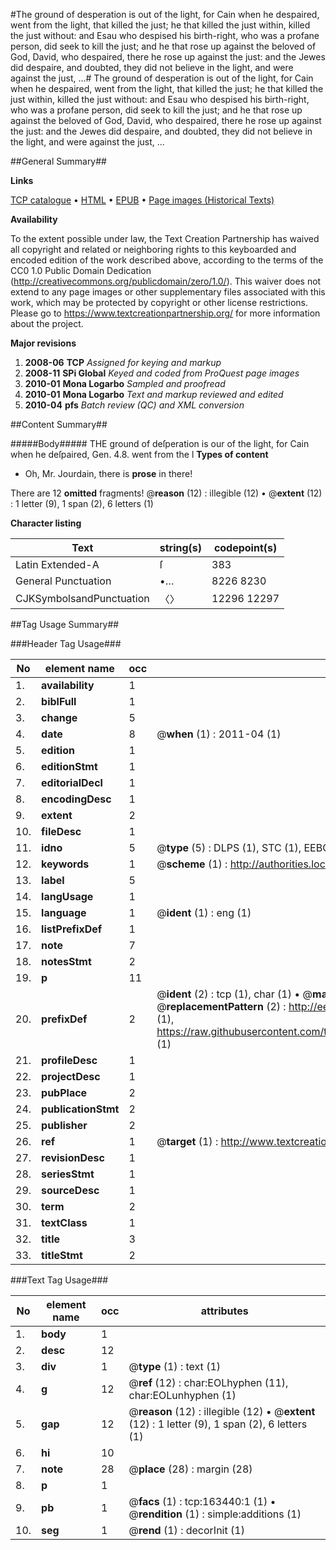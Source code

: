 #The ground of desperation is out of the light, for Cain when he despaired, went from the light, that killed the just; he that killed the just within, killed the just without: and Esau who despised his birth-right, who was a profane person, did seek to kill the just; and he that rose up against the beloved of God, David, who despaired, there he rose up against the just: and the Jewes did despaire, and doubted, they did not believe in the light, and were against the just, ...#
The ground of desperation is out of the light, for Cain when he despaired, went from the light, that killed the just; he that killed the just within, killed the just without: and Esau who despised his birth-right, who was a profane person, did seek to kill the just; and he that rose up against the beloved of God, David, who despaired, there he rose up against the just: and the Jewes did despaire, and doubted, they did not believe in the light, and were against the just, ...

##General Summary##

**Links**

[TCP catalogue](http://www.ota.ox.ac.uk/tcp/)  • 
[HTML](http://tei.it.ox.ac.uk/tcp/Texts-HTML/free/A74/A74148.html)  • 
[EPUB](http://tei.it.ox.ac.uk/tcp/Texts-EPUB/free/A74/A74148.epub) • 
[Page images (Historical Texts)](https://historicaltexts.jisc.ac.uk/eebo-99870471e)

**Availability**

To the extent possible under law, the Text Creation Partnership has waived all copyright and related or neighboring rights to this keyboarded and encoded edition of the work described above, according to the terms of the CC0 1.0 Public Domain Dedication (http://creativecommons.org/publicdomain/zero/1.0/). This waiver does not extend to any page images or other supplementary files associated with this work, which may be protected by copyright or other license restrictions. Please go to https://www.textcreationpartnership.org/ for more information about the project.

**Major revisions**

1. __2008-06__ __TCP__ *Assigned for keying and markup*
1. __2008-11__ __SPi Global__ *Keyed and coded from ProQuest page images*
1. __2010-01__ __Mona Logarbo__ *Sampled and proofread*
1. __2010-01__ __Mona Logarbo__ *Text and markup reviewed and edited*
1. __2010-04__ __pfs__ *Batch review (QC) and XML conversion*

##Content Summary##

#####Body#####
THE ground of deſperation is our of the light, for Cain when he deſpaired, Gen. 4.8. went from the l
**Types of content**

  * Oh, Mr. Jourdain, there is **prose** in there!

There are 12 **omitted** fragments! 
 @__reason__ (12) : illegible (12)  •  @__extent__ (12) : 1 letter (9), 1 span (2), 6 letters (1)

**Character listing**


|Text|string(s)|codepoint(s)|
|---|---|---|
|Latin Extended-A|ſ|383|
|General Punctuation|•…|8226 8230|
|CJKSymbolsandPunctuation|〈〉|12296 12297|

##Tag Usage Summary##

###Header Tag Usage###

|No|element name|occ|attributes|
|---|---|---|---|
|1.|__availability__|1||
|2.|__biblFull__|1||
|3.|__change__|5||
|4.|__date__|8| @__when__ (1) : 2011-04 (1)|
|5.|__edition__|1||
|6.|__editionStmt__|1||
|7.|__editorialDecl__|1||
|8.|__encodingDesc__|1||
|9.|__extent__|2||
|10.|__fileDesc__|1||
|11.|__idno__|5| @__type__ (5) : DLPS (1), STC (1), EEBO-CITATION (1), PROQUEST (1), VID (1)|
|12.|__keywords__|1| @__scheme__ (1) : http://authorities.loc.gov/ (1)|
|13.|__label__|5||
|14.|__langUsage__|1||
|15.|__language__|1| @__ident__ (1) : eng (1)|
|16.|__listPrefixDef__|1||
|17.|__note__|7||
|18.|__notesStmt__|2||
|19.|__p__|11||
|20.|__prefixDef__|2| @__ident__ (2) : tcp (1), char (1)  •  @__matchPattern__ (2) : ([0-9\-]+):([0-9IVX]+) (1), (.+) (1)  •  @__replacementPattern__ (2) : http://eebo.chadwyck.com/downloadtiff?vid=$1&page=$2 (1), https://raw.githubusercontent.com/textcreationpartnership/Texts/master/tcpchars.xml#$1 (1)|
|21.|__profileDesc__|1||
|22.|__projectDesc__|1||
|23.|__pubPlace__|2||
|24.|__publicationStmt__|2||
|25.|__publisher__|2||
|26.|__ref__|1| @__target__ (1) : http://www.textcreationpartnership.org/docs/. (1)|
|27.|__revisionDesc__|1||
|28.|__seriesStmt__|1||
|29.|__sourceDesc__|1||
|30.|__term__|2||
|31.|__textClass__|1||
|32.|__title__|3||
|33.|__titleStmt__|2||


###Text Tag Usage###

|No|element name|occ|attributes|
|---|---|---|---|
|1.|__body__|1||
|2.|__desc__|12||
|3.|__div__|1| @__type__ (1) : text (1)|
|4.|__g__|12| @__ref__ (12) : char:EOLhyphen (11), char:EOLunhyphen (1)|
|5.|__gap__|12| @__reason__ (12) : illegible (12)  •  @__extent__ (12) : 1 letter (9), 1 span (2), 6 letters (1)|
|6.|__hi__|10||
|7.|__note__|28| @__place__ (28) : margin (28)|
|8.|__p__|1||
|9.|__pb__|1| @__facs__ (1) : tcp:163440:1 (1)  •  @__rendition__ (1) : simple:additions (1)|
|10.|__seg__|1| @__rend__ (1) : decorInit (1)|
